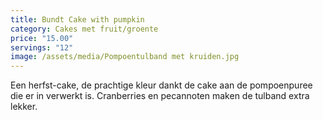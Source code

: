 ```yaml
---
title: Bundt Cake with pumpkin
category: Cakes met fruit/groente
price: "15.00"
servings: "12"
image: /assets/media/Pompoentulband met kruiden.jpg
---
```

Een herfst-cake, de prachtige kleur dankt de cake aan de pompoenpuree die er in verwerkt is. Cranberries en pecannoten maken de tulband extra lekker.


